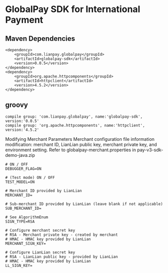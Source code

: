 # GlobalPay SDK for International Payment

## Maven Dependencies
```
<dependency>
    <groupId>com.lianpay.globalpay</groupId>
    <artifactId>globalpay-sdk</artifactId>
    <version>0.0.5</version>
</dependency>
<dependency>
    <groupId>org.apache.httpcomponents</groupId>
    <artifactId>httpclient</artifactId>
    <version>4.5.2</version>
</dependency>
```


## groovy

```
compile group: 'com.lianpay.globalpay', name:'globalpay-sdk', version:'0.0.5'
compile group: 'org.apache.httpcomponents', name:'httpclient', version:'4.5.2'
```



Modifying Merchant Parameters
Merchant configuration file information modification: merchant ID, LianLian public key, merchant private key, and environment setting.
Refer to globalpay-merchant.properties in pay-v3-sdk-demo-java.zip
```
# ON / OFF
DEBUGGER_FLAG=ON

# (Test mode) ON / OFF
TEST_MODEL=ON

# Merchant ID provided by LianLian
MERCHANT_ID=

# Sub-merchant ID provided by LianLian (leave blank if not applicable)
SUB_MERCHANT_ID=

# See AlgorithmEnum
SIGN_TYPE=RSA

# Configure merchant secret key
# RSA - Merchant private key - created by merchant
# HMAC - HMAC key provided by LianLian
MERCHANT_SIGN_KEY=

# Configure LianLian secret key
# RSA - LianLian public key - provided by LianLian
# HMAC - HMAC key provided by LianLian
LL_SIGN_KEY=
```
